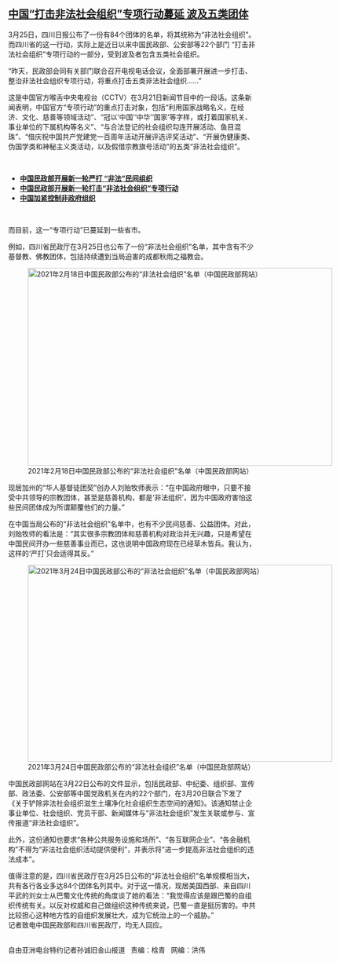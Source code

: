 <!--1616789648000-->
[中国“打击非法社会组织”专项行动蔓延  波及五类团体](https://www.rfa.org/mandarin/yataibaodao/renquanfazhi/sc-03262021154652.html)
------

<p></p><p>3月25日，四川日报公布了一份有84个团体的名单，将其统称为“非法社会组织”。而四川省的这一行动，实际上是近日以来中国民政部、公安部等22个部门 “打击非法社会组织”专项行动的一部分，受到波及者包含五类社会组织。</p><p>“昨天，民政部会同有关部门联合召开电视电话会议，全面部署开展进一步打击、整治非法社会组织专项行动，将重点打击五类非法社会组织……”</p><p>这是中国官方喉舌中央电视台（CCTV）在3月21日新闻节目中的一段话。这条新闻表明，中国官方“专项行动”的重点打击对象，包括“利用国家战略名义，在经济、文化、慈善等领域活动”、“冠以‘中国’‘中华’‘国家’等字样，或打着国家机关、事业单位的下属机构等名义”、“与合法登记的社会组织勾连开展活动、鱼目混珠”、“借庆祝中国共产党建党一百周年活动开展评选评奖活动”、“开展伪健康类、伪国学类和神秘主义类活动，以及假借宗教旗号活动”的五类“非法社会组织”。</p><p><br/></p><ul><li><a href="https://www.rfa.org/mandarin/Xinwen/wul0218d-02182021054314.html"><strong>中国民政部开展新一轮严打 “非法”民间组织</strong></a></li><li><strong><a href="https://www.rfa.org/mandarin/yataibaodao/shehui/ch-04172018174001.html">中国民政部开展新一轮打击“非法社会组织”专项行动</a></strong></li><li><strong><a href="https://www.rfa.org/mandarin/yataibaodao/zhengzhi/yl-03012018103355.html">中国加紧控制非政府组织</a></strong></li></ul><p><br/></p><p>而目前，这一“专项行动”已蔓延到一些省市。</p><p>例如，四川省民政厅在3月25日也公布了一份“非法社会组织”名单，其中含有不少基督教、佛教团体，包括持续遭到当局迫害的成都秋雨之福教会。</p><p><figure class="image-richtext image-inline captioned" style="width:620px;"><img alt="2021年2月18日中国民政部公布的“非法社会组织”名单（中国民政部网站）" height="403" src="https://www.rfa.org/mandarin/yataibaodao/renquanfazhi/sc-03262021154652.html/m0326-sc3.jpg/@@images/62a21806-6c97-4f78-94f5-31b911f82beb.jpeg" title="M0326-SC3.JPG" width="620"/><figcaption class="image-caption">2021年2月18日中国民政部公布的“非法社会组织”名单（中国民政部网站）</figcaption><small></small></figure></p><p>现居加州的“华人基督徒团契”创办人刘贻牧师表示：“在中国政府眼中，只要不接受中共领导的宗教团体，甚至是慈善机构，都是‘非法组织’，因为中国政府害怕这些民间团体成为所谓颠覆他们的力量。”</p><p>在中国当局公布的“非法社会组织”名单中，也有不少民间慈善、公益团体。对此，刘贻牧师的看法是：“其实很多宗教团体和慈善机构对政治并无兴趣，只是希望在中国民间开办一些慈善事业而已，这也说明中国政府现在已经草木皆兵。我认为，这样的‘严打’只会适得其反。”</p><p><figure class="image-richtext image-inline captioned" style="width:620px;"><img alt="2021年3月24日中国民政部公布的“非法社会组织”名单（中国民政部网站）" height="401" src="https://www.rfa.org/mandarin/yataibaodao/renquanfazhi/sc-03262021154652.html/m0326-sc4.jpg/@@images/14977d1b-80ee-4ab1-ac17-745e02599874.jpeg" title="M0326-SC4.JPG" width="620"/><figcaption class="image-caption">2021年3月24日中国民政部公布的“非法社会组织”名单（中国民政部网站）</figcaption><small></small></figure></p><p>中国民政部网站在3月22日公布的文件显示，包括民政部、中纪委、组织部、宣传部、政法委、公安部等中国党政机关在内的22个部门，在3月20日联合下发了《关于铲除非法社会组织滋生土壤净化社会组织生态空间的通知》。该通知禁止企事业单位、社会组织、党员干部、新闻媒体与“非法社会组织”发生关联或参与、宣传报道“非法社会组织”。</p><p>此外，这份通知也要求“各种公共服务设施和场所”、“各互联网企业”、“各金融机构”不得为“非法社会组织活动提供便利”，并表示将“进一步提高非法社会组织的违法成本”。</p><p>值得注意的是，四川省民政厅在3月25日公布的“非法社会组织”名单规模相当大，共有各行各业多达84个团体名列其中。对于这一情况，现居美国西部、来自四川平武的刘女士从巴蜀文化传统的角度谈了她的看法：“我觉得应该是跟巴蜀的自组织传统有关。以反对权威和自己做组织这种传统来说，巴蜀一直是挺厉害的。中共比较担心这种地方性的自组织发展壮大，成为它统治上的一个威胁。”<br/>记者致电中国民政部和四川省民政厅，均无人回应。</p><p><br/>自由亚洲电台特约记者孙诚旧金山报道   责编：梒青   网编：洪伟</p>
